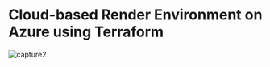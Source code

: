 # Cloud-based Render Environment on Azure using Terraform

![capture2](https://user-images.githubusercontent.com/15788466/39260312-ed5746ac-486d-11e8-9132-975315c68853.PNG)

